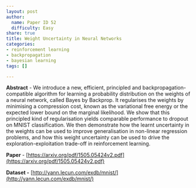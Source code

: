 ```yaml
---
layout: post
author:
  name: Paper ID 52
  difficulty: Easy
share: true
title: Weight Uncertainty in Neural Networks
categories:
- reinforcement learning
- backpropagation
- bayesian learning
tags: []

---
```

**Abstract** - We introduce a new, efficient, principled and backpropagation-compatible algorithm for learning a probability distribution on the weights of a neural network, called Bayes by Backprop. It regularises the weights by minimising a compression cost, known as the variational free energy or the expected lower bound on the marginal likelihood. We show that this principled kind of regularisation yields comparable performance to dropout on MNIST classification. We then demonstrate how the learnt uncertainty in the weights can be used to improve generalisation in non-linear regression problems, and how this weight uncertainty can be used to drive the exploration-exploitation trade-off in reinforcement learning.

**Paper** - [https://arxiv.org/pdf/1505.05424v2.pdf](https://arxiv.org/pdf/1505.05424v2.pdf)

**Dataset -** [http://yann.lecun.com/exdb/mnist/](http://yann.lecun.com/exdb/mnist/)
    